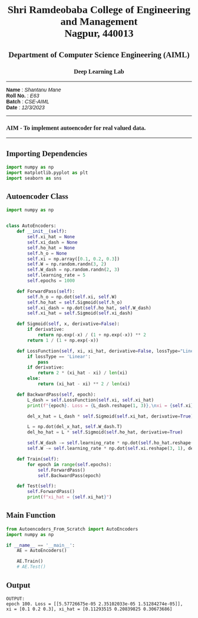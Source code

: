 <style>
h1, h2, h3
{
font-family: "Inria Serif", Times, serif;
    font-variant-ligatures: common-ligatures;
}

body{
    font-family: "IBM Plex Sans", sans-serif;
    font-variant-ligatures: common-ligatures;
}

</style>

# <center>Shri Ramdeobaba College of Engineering and Management<br>Nagpur, 440013</center>

## <center>Department of Computer Science Engineering (AIML)</center>

### <center>Deep Learning Lab</center>

---

**Name** : _Shantanu Mane_<br>
**Roll No.** : _E63_<br>
**Batch** : _CSE-AIML_<br>
**Date** : _12/3/2023_<br>

---

### AIM - To implement autoencoder for real valued data.

---

## Importing Dependencies

```python
import numpy as np
import matplotlib.pyplot as plt
import seaborn as sns
```

## Autoencoder Class

```python
import numpy as np


class AutoEncoders:
    def __init__(self):
        self.xi_hat = None
        self.xi_dash = None
        self.ho_hat = None
        self.h_o = None
        self.xi = np.array([0.1, 0.2, 0.3])
        self.W = np.random.randn(3, 2)
        self.W_dash = np.random.randn(2, 3)
        self.learning_rate = 5
        self.epochs = 1000

    def ForwardPass(self):
        self.h_o = np.dot(self.xi, self.W)
        self.ho_hat = self.Sigmoid(self.h_o)
        self.xi_dash = np.dot(self.ho_hat, self.W_dash)
        self.xi_hat = self.Sigmoid(self.xi_dash)

    def Sigmoid(self, x, derivative=False):
        if derivative:
            return np.exp(-x) / (1 + np.exp(-x)) ** 2
        return 1 / (1 + np.exp(-x))

    def LossFunction(self, xi, xi_hat, derivative=False, lossType="Linear"):
        if lossType == 'Linear':
            pass
        if derivative:
            return 2 * (xi_hat - xi) / len(xi)
        else:
            return (xi_hat - xi) ** 2 / len(xi)

    def BackwardPass(self, epoch):
        L_dash = self.LossFunction(self.xi, self.xi_hat)
        print(f"{epoch}. Loss = {L_dash.reshape(1, 3)},\nxi = {self.xi}, xi_hat = {self.xi_hat}")

        del_x_hat = L_dash * self.Sigmoid(self.xi_hat, derivative=True)

        L = np.dot(del_x_hat, self.W_dash.T)
        del_ho_hat = L * self.Sigmoid(self.ho_hat, derivative=True)

        self.W_dash -= self.learning_rate * np.dot(self.ho_hat.reshape(2, 1), del_x_hat.reshape(1, 3))
        self.W -= self.learning_rate * np.dot(self.xi.reshape(3, 1), del_ho_hat.reshape(1, 2))

    def Train(self):
        for epoch in range(self.epochs):
            self.ForwardPass()
            self.BackwardPass(epoch)

    def Test(self):
        self.ForwardPass()
        print(f"xi_hat = {self.xi_hat}")
```

## Main Function

```python
from Autoencoders_From_Scratch import AutoEncoders
import numpy as np

if __name__ == '__main__':
    AE = AutoEncoders()

    AE.Train()
    # AE.Test()
```

## Output

```text
OUTPUT:
epoch 100. Loss = [[5.57726675e-05 2.35102033e-05 1.51284274e-05]],
xi = [0.1 0.2 0.3], xi_hat = [0.11293515 0.20839825 0.30673686]
```